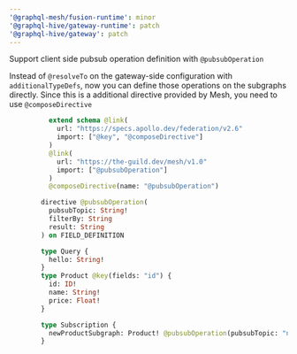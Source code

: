 ```yaml
---
'@graphql-mesh/fusion-runtime': minor
'@graphql-hive/gateway-runtime': patch
'@graphql-hive/gateway': patch
---
```


Support client side pubsub operation definition with `@pubsubOperation`

Instead of `@resolveTo` on the gateway-side configuration with `additionalTypeDefs`, now you can define those operations on the subgraphs directly. Since this is a additional directive provided by Mesh, you need to use `@composeDirective`

```graphql
          extend schema @link(
            url: "https://specs.apollo.dev/federation/v2.6"
            import: ["@key", "@composeDirective"]
          )
          @link(
            url: "https://the-guild.dev/mesh/v1.0"
            import: ["@pubsubOperation"]
          )
          @composeDirective(name: "@pubsubOperation")

        directive @pubsubOperation(
          pubsubTopic: String!
          filterBy: String
          result: String
        ) on FIELD_DEFINITION

        type Query {
          hello: String!
        }
        type Product @key(fields: "id") {
          id: ID!
          name: String!
          price: Float!
        }

        type Subscription {
          newProductSubgraph: Product! @pubsubOperation(pubsubTopic: "new_product")
        }
```
